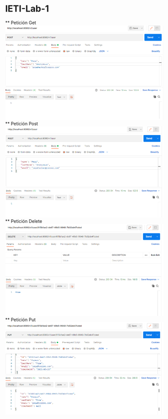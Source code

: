 # IETI-Lab-1

** Petición Get
<img src="https://github.com/Carlos96999/IETI-Lab-1/blob/main/Evidencias/peticionGet.PNG?raw=true">
** Petición Post
<img src="https://github.com/Carlos96999/IETI-Lab-1/blob/main/Evidencias/peticionPost.PNG?raw=true">
** Petición Delete
<img src="https://github.com/Carlos96999/IETI-Lab-1/blob/main/Evidencias/peticionDelete.PNG?raw=true">
** Petición Put
<img src="https://github.com/Carlos96999/IETI-Lab-1/blob/main/Evidencias/peticionPut.PNG?raw=true">
